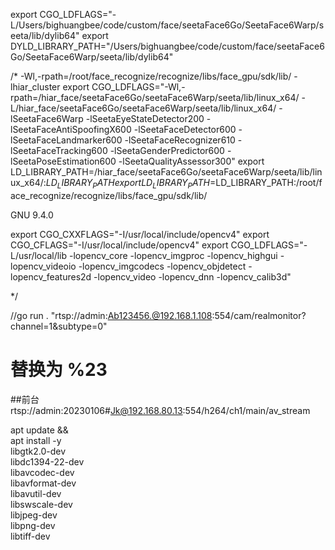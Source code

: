export CGO_LDFLAGS="-L/Users/bighuangbee/code/custom/face/seetaFace6Go/SeetaFace6Warp/seeta/lib/dylib64"
export DYLD_LIBRARY_PATH="/Users/bighuangbee/code/custom/face/seetaFace6Go/SeetaFace6Warp/seeta/lib/dylib64"

/*
-Wl,-rpath=/root/face_recognize/recognize/libs/face_gpu/sdk/lib/ -lhiar_cluster
export CGO_LDFLAGS="-Wl,-rpath=/hiar_face/seetaFace6Go/seetaFace6Warp/seeta/lib/linux_x64/ -L/hiar_face/seetaFace6Go/seetaFace6Warp/seeta/lib/linux_x64/ -lSeetaFace6Warp -lSeetaEyeStateDetector200 -lSeetaFaceAntiSpoofingX600  -lSeetaFaceDetector600  -lSeetaFaceLandmarker600  -lSeetaFaceRecognizer610  -lSeetaFaceTracking600  -lSeetaGenderPredictor600   -lSeetaPoseEstimation600 -lSeetaQualityAssessor300"
export LD_LIBRARY_PATH=/hiar_face/seetaFace6Go/seetaFace6Warp/seeta/lib/linux_x64/:$LD_LIBRARY_PATH
export LD_LIBRARY_PATH=$LD_LIBRARY_PATH:/root/face_recognize/recognize/libs/face_gpu/sdk/lib/

GNU 9.4.0

export CGO_CXXFLAGS="-I/usr/local/include/opencv4"
export CGO_CFLAGS="-I/usr/local/include/opencv4"
export CGO_LDFLAGS="-L/usr/local/lib -lopencv_core -lopencv_imgproc -lopencv_highgui -lopencv_videoio -lopencv_imgcodecs -lopencv_objdetect -lopencv_features2d -lopencv_video -lopencv_dnn -lopencv_calib3d"

*/

//go run . "rtsp://admin:Ab123456.@192.168.1.108:554/cam/realmonitor?channel=1&subtype=0"

# 替换为 %23

##前台
rtsp://admin:20230106#Jk@192.168.80.13:554/h264/ch1/main/av_stream

apt update && \
apt install -y \
libgtk2.0-dev \
libdc1394-22-dev \
libavcodec-dev \
libavformat-dev \
libavutil-dev \
libswscale-dev \
libjpeg-dev \
libpng-dev \
libtiff-dev
